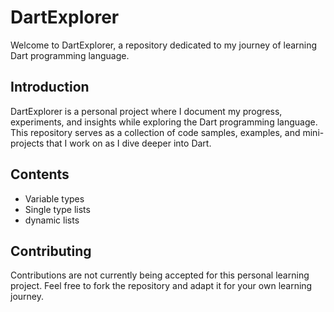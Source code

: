 # DartExplorer

Welcome to DartExplorer, a repository dedicated to my journey of learning Dart programming language.

## Introduction

DartExplorer is a personal project where I document my progress, experiments, and insights while exploring the Dart programming language. This repository serves as a collection of code samples, examples, and mini-projects that I work on as I dive deeper into Dart.

## Contents

- Variable types
- Single type lists
- dynamic lists

## Contributing

Contributions are not currently being accepted for this personal learning project. Feel free to fork the repository and adapt it for your own learning journey.
